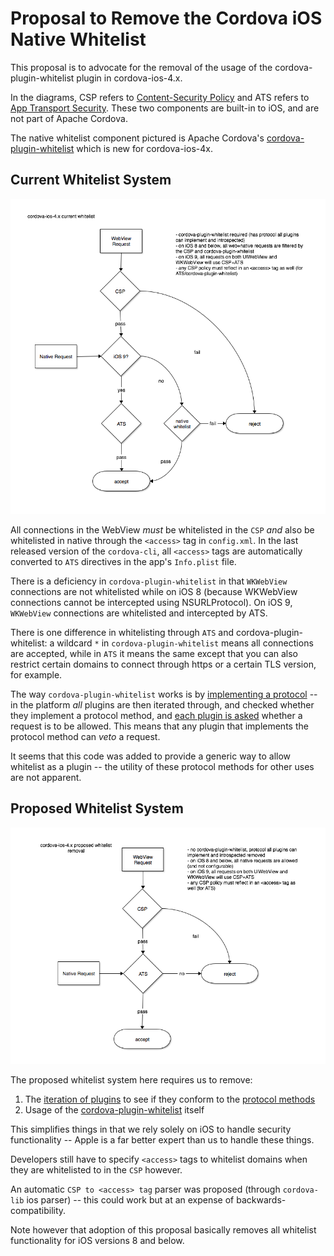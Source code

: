 # Proposal to Remove the Cordova iOS Native Whitelist

This proposal is to advocate for the removal of the usage of the cordova-plugin-whitelist plugin in cordova-ios-4.x.

In the diagrams, CSP refers to [Content-Security Policy](https://developer.mozilla.org/en-US/docs/Web/Security/CSP) and ATS refers to [App Transport Security](https://developer.apple.com/library/ios/documentation/General/Reference/InfoPlistKeyReference/Articles/CocoaKeys.html#//apple_ref/doc/uid/TP40009251-SW33).
These two components are built-in to iOS, and are not part of Apache Cordova.

The native whitelist component pictured is Apache Cordova's [cordova-plugin-whitelist](https://github.com/apache/cordova-plugin-whitelist) which is new for cordova-ios-4x.

## Current Whitelist System

![current cordova-ios-4 whitelist](images/ios-whitelist-removal/cordova-ios-4-whitelist-current.png)

All connections in the WebView *must* be whitelisted in the `CSP` *and* also be whitelisted in native through the `<access>` tag in `config.xml`. In the last released version of the `cordova-cli`, all `<access>` tags are automatically converted to `ATS` directives in the app's `Info.plist` file. 

There is a deficiency in `cordova-plugin-whitelist` in that `WKWebView` connections are not whitelisted while on iOS 8 (because WKWebView connections cannot be intercepted using NSURLProtocol). On iOS 9, `WKWebView` connections are whitelisted and intercepted by ATS.

There is one difference in whitelisting through `ATS` and cordova-plugin-whitelist: a wildcard `*` in `cordova-plugin-whitelist` means all connections are accepted, while in `ATS` it means the same except that you can also restrict certain domains to connect through https or a certain TLS version, for example.

The way `cordova-plugin-whitelist` works is by [implementing a protocol](https://github.com/apache/cordova-ios/blob/master/CordovaLib/Classes/Public/CDVURLRequestFilter.h) -- in the platform *all* plugins are then iterated through, and checked whether they implement a protocol method, and [each plugin is asked](https://github.com/apache/cordova-ios/blob/0ec2949d9b37495da6504867bfb371bd868242f0/CordovaLib/Classes/Public/CDVViewController.m#L518) whether a request is to be allowed. This means that any plugin that implements the protocol method can *veto* a request.

It seems that this code was added to provide a generic way to allow whitelist as a plugin -- the utility of these protocol methods for other uses are not apparent.

## Proposed Whitelist System

![proposed cordova-ios-4 whitelist](images/ios-whitelist-removal/cordova-ios-4-whitelist-proposed.png)

The proposed whitelist system here requires us to remove:
1. The [iteration of plugins](https://github.com/apache/cordova-ios/blob/0ec2949d9b37495da6504867bfb371bd868242f0/CordovaLib/Classes/Public/CDVViewController.m#L518) to see if they conform to the [protocol methods](https://github.com/apache/cordova-ios/blob/master/CordovaLib/Classes/Public/CDVURLRequestFilter.h)
2. Usage of the [cordova-plugin-whitelist](https://github.com/apache/cordova-plugin-whitelist) itself

This simplifies things in that we rely solely on iOS to handle security functionality -- Apple is a far better expert than us to handle these things.

Developers still have to specify `<access>` tags to whitelist domains when they are whitelisted to in the `CSP` however.

An automatic `CSP to <access> tag` parser was proposed (through `cordova-lib` ios parser) -- this could work but at an expense of backwards-compatibility.

Note however that adoption of this proposal basically removes all whitelist functionality for iOS versions 8 and below.


